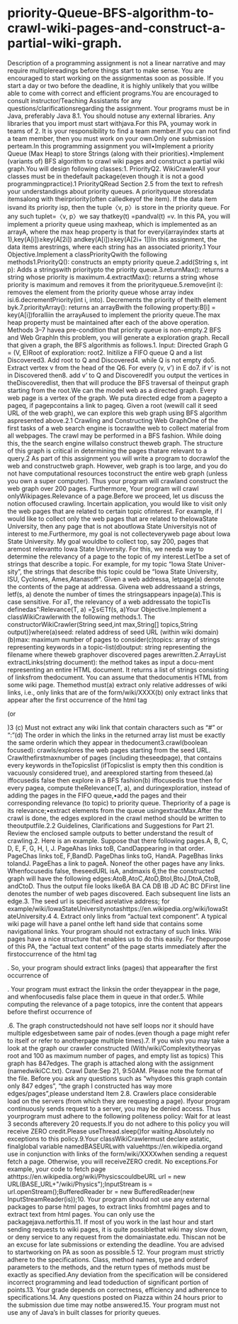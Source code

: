 # priority-Queue-BFS-algorithm-to-crawl-wiki-pages-and-construct-a-partial-wiki-graph.
Description of a programming assignment is not a linear narrative and may require multiplereadings before things start to make sense.  You are encouraged to start working on the assignmentas soon as possible.  If you start a day or two before the deadline, it is highly unlikely that you willbe able to come with correct and efficient programs.You are encouraged to consult instructor/Teaching Assistants for any questions/clarificationsregarding the assignment.  Your programs must be in Java, preferably Java 8.1.  You should notuse any external libraries.  Any libraries that you import must start withjava.For this PA, youmay work in teams of 2.  It is your responsibility to find a team member.If you can not find a team member, then you must work on your own.Only one submission perteam.In this programming assignment you will•Implement a priority Queue (Max Heap) to store Strings (along with their priorities).•Implement (variants of) BFS algorithm to crawl wiki pages and construct a partial wiki graph.You will design following classes:1.  PriorityQ2.  WikiCrawlerAll  your  classes  must  be  in  thedefault  package(even  though  it  is  not  a  good  programmingpractice).1    PriorityQRead Section 2.5 from the text to refresh your understandings about priority queues.  A priorityqueue storesdata itemsalong with theirpriority(often calledkeyof the item).  If the data item isvand its priority isp, then the tuple〈v, p〉is store in the priority queue.  For any such tuplet=〈v, p〉we say thatkey(t) =pandval(t) =v.  In this PA, you will implement a priority queue using maxheap, which is implemented as an arrayA, where the max heap property is that for everyi(arrayindex starts at 1),key(A[i])≥key(A[2i]) andkey(A[i])≥key(A[2i+ 1])In this assignment, the data items arestrings, where each string has an associated priority.1
Your Objective.Implement a classPriorityQwith the following methods1.PriorityQ():  constructs an empty priority queue.2.add(String s, int p):  Adds a stringswith prioritypto the priority queue.3.returnMax():  returns a string whose priority is maximum.4.extractMax():  returns a string whose priority is maximum and removes it from the priorityqueue.5.remove(int i):  removes the element from the priority queue whose array index isi.6.decrementPriority(int i, into).  Decrements the priority of theith element byk.7.priorityArray():  returns an arrayBwith the following property:B[i] = key(A[i])foralliin the arrayAused to implement the priority queue.The max heap property must be maintained after each of the above operation.  Methods 3–7 havea pre-condition that priority queue is non-empty.2    BFS and Web GraphIn this problem, you will generate a exploration graph. Recall that given a graph, the BFS algorithmis as follows.1. Input: Directed Graph G = (V, E)Root of exploration: root2. Initilize a FIFO queue Q and a list Discovered3. Add root to Q and Discovered4. while Q is not empty do5.    Extract vertex v from the head of the Q6.    For every (v, v’) in E do7.       if v’ is not in Discovered then8.          add v’ to Q and DiscoveredIf you output the vertices in theDiscoveredlist, then that will produce the BFS traversal of theinput graph starting from the root.We can the model web as a directed graph.  Every web page is a vertex of the graph.  We puta directed edge from a pagepto a pageq, if pagepcontains a link to pageq.  Given a root (wewill call it seed URL of the web graph),  we can explore this web graph using BFS algorithm aspresented above.2.1    Crawling and Constructing Web GraphOne of the first tasks of a web search engine is tocrawlthe web to collect material from all webpages.  The crawl may be performed in a BFS fashion.  While doing this, the the search engine willalso construct theweb graph.  The structure of this graph is critical in determining the pages thatare relevant to a query.2
As  part  of  this  assignment  you  will  write  a  program  to  docrawlof  the  web  and  constructweb  graph.   However,  web  graph  is  too  large,  and  you  do  not  have  computational  resources  toconstruct the entire web graph (unless you own a super computer).  Thus your program will crawland  construct  the  web  graph  over  200  pages.   Furthermore,  Your  program  will  crawl  onlyWikipages.Relevance  of  a  page.Before  we  proceed,  let  us  discuss  the  notion  offocused crawling.   Incertain application, you would like to visit only the web pages that are related to certain topic ofinterest.  For example,  if I would like to collect only the web pages that are related to theIowaState University, then any page that is not aboutIowa State Universityis not of interest to me.Furthermore, my goal is not collecteveryweb page about Iowa State University.  My goal wouldbe to collect top, say 200, pages that aremost relevantto Iowa State University.  For this, we needa way to determine the relevancy of a page to the topic of my interest.LetTbe a set of strings that describe a topic.  For example, for my topic “Iowa State Univer-sity”, the strings that describe this topic could be “Iowa State University, ISU, Cyclones, Ames,Atanasoff”.  Given a web addressa, letpage(a) denote the contents of the page at addressa.  Givena  web  addressaand  a  strings,  letf(s, a)  denote  the  number  of  times  the  stringsappears  inpage(a).This is case sensitive.  For aT, the relevancy of a web addressato the topicTis definedas”:Relevance(T, a) =∑s∈Tf(s, a)Your Objective.Implement a classWikiCrawlerwith the following methods.1.  The constructorWikiCrawler(String seed,int max,String[] topics,String output)}where(a)seed:  related address of seed URL (within wiki domain)(b)max:  maximum number of pages to consider(c)topics:  array of strings representing keywords in a topic-list(d)output:  string representing the filename where theweb graphover discovered pages arewritten.2.ArrayList<String> extractLinks(string document):  the method takes as input a docu-ment representing an entire HTML document.  It returns a list of strings consisting of linksfrom thedocument.  You can assume that thedocumentis HTML from some wiki page.  Themethod must(a)  extract only relative addresses of wiki links, i.e., only links that are of the form/wiki/XXXX(b)  only extract links that appear after the first occurrence of the html tag<p>(or<P>)3
(c)  Must not extract any wiki link that contain characters such as “#” or “:”(d)  The order in which the links in the returned array list must be exactly the same orderin which they appear in thedocument3.crawl(boolean focused): crawls/explores the web pages starting from the seed URL. Crawlthefirstmaxnumber of pages (including theseedpage), that contains every keywords in theTopicslist (ifTopicslist is empty then this condition is vacuously considered true), and areexplored starting from theseed.(a)  iffocusedis false then explore in a BFS fashion(b)  iffocusedis  true  then  for  every  pagea,  compute  theRelevance(T, a),  and  duringexploration, instead of adding the pages in the FIFO queue,•add the pages and their corresponding relevance (to topic) to priority queue.  Thepriority of a page is its relevance;•extract elements from the queue usingextractMax.After the crawl is done, the edges explored in the crawl method should be written to theoutputfile.2.2    Guidelines, Clarifications and Suggestions for Part 21.  Review the enclosed sample outputs to better understand the result of crawling.2.  Here is an example.  Suppose that there following pages.A, B, C, D, E, F, G, H, I, J.  PageAhas links toB, CandDappearing in that order.  PageChas links toE, F,BandD.  PageDhas links toG, HandA.  PageBhas links toIandJ.  PageEhas a link to pageA.  Noneof the other pages have any links.  Whenfocusedis false, theseedURL isA, andmaxis 6,the the constructed graph will have the following edges:AtoB,AtoC,AtoD,BtoI,BtoJ,DtoA,CtoB, andCtoD.  Thus the output file looks like6A BA CA DB IB JD AC BC DFirst line denotes the number of web pages discovered.  Each subsequent line lists an edge.3.  The seed url is specified asrelative address; for example/wiki/IowaStateUniversitynotashttps://en.wikipedia.org/wiki/IowaStateUniversity.4
4.  Extract only links from “actual text component”.  A typical wiki page will have a panel onthe left hand side that contains some navigational links.  Your program should not extractany of such links.  Wiki pages have a nice structure that enables us to do this easily.  For thepurpose of this PA, the “actual text content” of the page starts immediately after the firstoccurrence of the html tag<p>.  So, your program should extract links (pages) that appearafter the first occurrence of<p>.  Your program must extract the linksin the order theyappear in the page, and whenfocusedis false place them in queue in that order.5.  While computing the relevance of a page totopics, inre the content that appears before thefirst occurrence of<p>.6.  The graph constructedshould not have self loops nor it should have multiple edgesbetween same pair of nodes.(even though a page might refer to itself or refer to anotherpage multiple times).7.  If you wish you may take a look at the graph our crawler constructed (With/wiki/Complexitytheoryas root and 100 as maximum number of pages, and empty list as topics) This graph has 847edges.  The graph is attached along with the assignment (namedwikiCC.txt).  Crawl Date:Sep 21, 9:50AM. Please note the format of the file.  Before you ask any questions such as “whydoes this graph contain only 847 edges”, “the graph I constructed has way more edges/pages”,please understand Item 2.8.  Crawlers place considerable load on the servers (from which they are requesting a page).  Ifyour program continuously sends request to a server, you may be denied access.  Thus yourprogram  must  adhere  to  the  following  politeness  policy:  Wait  for  at  least  3  seconds  afterevery 20 requests.If you do not adhere to this policy you will receive ZERO credit.Please useThread.sleep()for waiting.Absolutely no exceptions to this policy.9.Your classWikiCrawlermust declare astatic, finalglobal variable namedBASEURLwith valuehttps://en.wikipedia.organd use in conjunction with links of the form/wiki/XXXXwhen  sending  a  request  fetch  a  page.   Otherwise,  you  will  receiveZERO credit.  No exceptions.For example, your code to fetch page athttps://en.wikipedia.org/wiki/PhysicscouldbeURL url = new URL(BASE_URL+"/wiki/Physics");InputStream is = url.openStream();BufferedReader br = new BufferedReader(new InputStreamReader(is));10.  Your program should not use any external packages to parse html pages, to extract links fromhtml pages and to extract text from html pages.  You can only use the packagejava.netforthis.11.  If most of you work in the last hour and start sending requests to wiki pages, it is quite possiblethat wiki may slow down, or deny service to any request from the domainiastate.edu.  Thiscan not be an excuse for late submissions or extending the deadline.  You are advised to startworking on PA as soon as possible.5
12.  Your program must strictly adhere to the specifications.  Class, method names, type and orderof parameters to the methods, and the return types of methods must be exactly as specified.Any deviation from the specification will be considered incorrect programming and lead todeduction of significant portion of points.13.  Your grade depends on correctness, efficiency and adherence to specifications.14.  Any questions posted on Piazza within 24 hours prior to the submission due time may notbe answered.15.  Your program must not use any of Java’s in built classes for priority queues.
